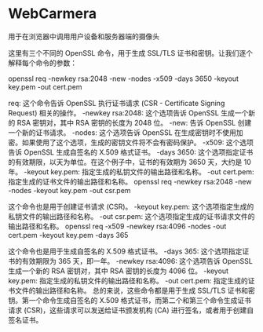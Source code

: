 # WebCarmera
用于在浏览器中调用用户设备和服务器端的摄像头



这里有三个不同的 OpenSSL 命令，用于生成 SSL/TLS 证书和密钥。让我们逐个解释每个命令的参数：

openssl req -newkey rsa:2048 -new -nodes -x509 -days 3650 -keyout key.pem -out cert.pem

req: 这个命令告诉 OpenSSL 执行证书请求 (CSR - Certificate Signing Request) 相关的操作。
-newkey rsa:2048: 这个选项告诉 OpenSSL 生成一个新的 RSA 密钥对，其中 RSA 密钥的长度为 2048 位。
-new: 告诉 OpenSSL 创建一个新的证书请求。
-nodes: 这个选项告诉 OpenSSL 在生成密钥时不使用加密。如果使用了这个选项，生成的密钥文件将不会有密码保护。
-x509: 这个选项告诉 OpenSSL 生成自签名的 X.509 格式证书。
-days 3650: 这个选项指定证书的有效期限，以天为单位。在这个例子中，证书的有效期为 3650 天，大约是 10 年。
-keyout key.pem: 指定生成的私钥文件的输出路径和名称。
-out cert.pem: 指定生成的证书文件的输出路径和名称。
openssl req -newkey rsa:2048 -new -nodes -keyout key.pem -out csr.pem

这个命令也是用于创建证书请求 (CSR)。
-keyout key.pem: 这个选项指定生成的私钥文件的输出路径和名称。
-out csr.pem: 这个选项指定生成的证书请求文件的输出路径和名称。
openssl req -x509 -newkey rsa:4096 -nodes -out cert.pem -keyout key.pem -days 365

这个命令也是用于生成自签名的 X.509 格式证书。
-days 365: 这个选项指定证书的有效期限为 365 天，即一年。
-newkey rsa:4096: 这个选项告诉 OpenSSL 生成一个新的 RSA 密钥对，其中 RSA 密钥的长度为 4096 位。
-keyout key.pem: 指定生成的私钥文件的输出路径和名称。
-out cert.pem: 指定生成的证书文件的输出路径和名称。
总的来说，这些命令都是用于生成 SSL/TLS 证书和密钥。第一个命令生成自签名的 X.509 格式证书，而第二个和第三个命令生成证书请求 (CSR)，这些请求可以发送给证书颁发机构 (CA) 进行签名，或者用于创建自签名证书。

